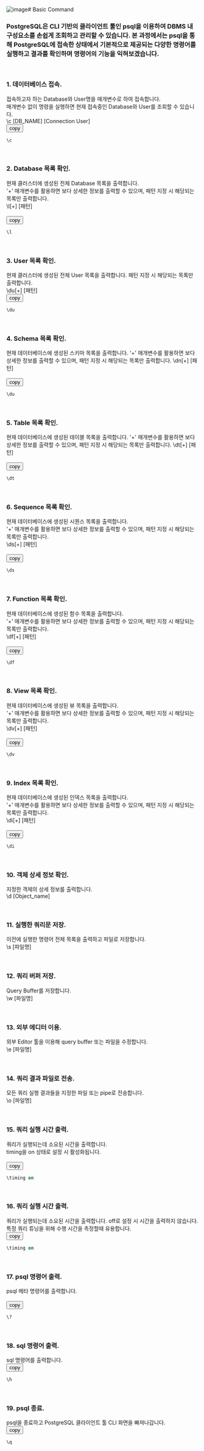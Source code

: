 ![image](https://github.com/experdb/PlayTrial/assets/22812595/9868326c-505b-49ce-9ecc-d0f1be02cd69)# Basic Command
### PostgreSQL은 CLI 기반의 클라이언트 툴인 psql을 이용하여 DBMS 내 구성요소를 손쉽게 조회하고 관리할 수 있습니다. 본 과정에서는 psql을 통해 PostgreSQL에 접속한 상태에서 기본적으로 제공되는 다양한 명령어를 실행하고 결과를 확인하며 명령어의 기능을 익혀보겠습니다.

&nbsp;&nbsp;&nbsp;&nbsp;
### 1. 데이터베이스 접속.  
접속하고자 하는 Database와 User명을 매개변수로 하여 접속합니다.  
매개변수 없이 명령을 실행하면 현재 접속중인 Database와 User를 조회할 수 있습니다.  
\c [DB_NAME] [Connection User]  
<button onclick="copyCode(0)">copy</button>
```sql
\c
```


&nbsp;&nbsp;&nbsp;&nbsp;
### 2. Database 목록 확인.  
현재 클러스터에 생성된 전체 Database 목록을 출력합니다.  
'+' 매개변수를 활용하면 보다 상세한 정보를 출력할 수 있으며, 패턴 지정 시 해당되는 목록만 출력합니다.  
\l[+] [패턴]  
&nbsp;  
<button onclick="copyCode(1)">copy</button>
```sql
\l
```


&nbsp;&nbsp;&nbsp;&nbsp;
### 3. User 목록 확인.  
현재 클러스터에 생성된 전체 User 목록을 출력합니다. 패턴 지정 시 해당되는 목록만 출력합니다.  
\du[+] [패턴]  
<button onclick="copyCode(2)">copy</button>
```sql
\du
```


&nbsp;&nbsp;&nbsp;&nbsp;
### 4. Schema 목록 확인.  
현재 데이터베이스에 생성된 스키마 목록을 출력합니다.
'+' 매개변수를 활용하면 보다 상세한 정보를 출력할 수 있으며, 패턴 지정 시 해당되는 목록만 출력합니다. 
\dn[+] [패턴]  
&nbsp;  
<button onclick="copyCode(3)">copy</button>
```sql
\du
```


&nbsp;&nbsp;&nbsp;&nbsp;
### 5. Table 목록 확인.  
현재 데이터베이스에 생성된 테이블 목록을 출력합니다.
'+' 매개변수를 활용하면 보다 상세한 정보를 출력할 수 있으며, 패턴 지정 시 해당되는 목록만 출력합니다.
\dt[+] [패턴]  
&nbsp;  
<button onclick="copyCode(4)">copy</button>
```sql
\dt
```


&nbsp;&nbsp;&nbsp;&nbsp;
### 6. Sequence 목록 확인.  
현재 데이터베이스에 생성된 시퀀스 목록을 출력합니다.  
'+' 매개변수를 활용하면 보다 상세한 정보를 출력할 수 있으며, 패턴 지정 시 해당되는 목록만 출력합니다.  
\ds[+] [패턴]  
&nbsp;  
<button onclick="copyCode(5)">copy</button>
```sql
\ds
```


&nbsp;&nbsp;&nbsp;&nbsp;
### 7. Function 목록 확인.  
현재 데이터베이스에 생성된 함수 목록을 출력합니다.  
'+' 매개변수를 활용하면 보다 상세한 정보를 출력할 수 있으며, 패턴 지정 시 해당되는 목록만 출력합니다.  
\df[+] [패턴]  
&nbsp;  
<button onclick="copyCode(6)">copy</button>
```sql
\df
```


&nbsp;&nbsp;&nbsp;&nbsp;
### 8. View 목록 확인.  
현재 데이터베이스에 생성된 뷰 목록을 출력합니다.  
'+' 매개변수를 활용하면 보다 상세한 정보를 출력할 수 있으며, 패턴 지정 시 해당되는 목록만 출력합니다.  
\dv[+] [패턴]  
&nbsp;  
<button onclick="copyCode(7)">copy</button>
```sql
\dv
```


&nbsp;&nbsp;&nbsp;&nbsp;
### 9. Index 목록 확인.  
현재 데이터베이스에 생성된 인덱스 목록을 출력합니다.  
'+' 매개변수를 활용하면 보다 상세한 정보를 출력할 수 있으며, 패턴 지정 시 해당되는 목록만 출력합니다.  
\di[+] [패턴]  
&nbsp;  
<button onclick="copyCode(8)">copy</button>
```sql
\di
```


&nbsp;&nbsp;&nbsp;&nbsp;
### 10. 객체 상세 정보 확인.  
지정한 객체의 상세 정보를 출력합니다.  
\d [Object_name]  



&nbsp;&nbsp;&nbsp;&nbsp;
### 11. 실행한 쿼리문 저장.  
이전에 실행한 명령어 전체 목록을 출력하고 파일로 저장합니다.  
\s [파일명]  


&nbsp;&nbsp;&nbsp;&nbsp;
### 12. 쿼리 버퍼 저장.  
Query Buffer를 저장합니다.  
\w [파일명]  


&nbsp;&nbsp;&nbsp;&nbsp;
### 13. 외부 에디터 이용.  
외부 Editor 툴을 이용해 query buffer 또는 파일을 수정합니다.  
\e [파일명]  


&nbsp;&nbsp;&nbsp;&nbsp;
### 14. 쿼리 결과 파일로 전송.  
모든 쿼리 실행 결과들을 지정한 파일 또는 pipe로 전송합니다.  
\o [파일명]  


&nbsp;&nbsp;&nbsp;&nbsp;
### 15. 쿼리 실행 시간 출력.  
쿼리가 실행되는데 소요된 시간을 출력합니다.  
timing을 on 상태로 설정 시 활성화됩니다.  
&nbsp;  
<button onclick="copyCode(9)">copy</button>
```sql
\timing on
```


&nbsp;&nbsp;&nbsp;&nbsp;
### 16. 쿼리 실행 시간 출력.  
쿼리가 실행되는데 소요된 시간을 출력합니다. off로 설정 시 시간을 출력하지 않습니다.  
특정 쿼리 튜닝을 위해 수행 시간을 측정할때 유용합니다.
&nbsp;  
<button onclick="copyCode(10)">copy</button>
```sql
\timing on
```


&nbsp;&nbsp;&nbsp;&nbsp;
### 17. psql 명령어 출력.  
psql 메타 명령어를 출력합니다.  
&nbsp;  
<button onclick="copyCode(11)">copy</button>
```sql
\?
```


&nbsp;&nbsp;&nbsp;&nbsp;
### 18. sql 명령어 출력.  
sql 명령어를 출력합니다.
&nbsp;  
<button onclick="copyCode(12)">copy</button>
```sql
\h
```


&nbsp;&nbsp;&nbsp;&nbsp;
### 19. psql 종료.  
psql을 종료하고 PostgreSQL 클라이언트 툴 CLI 화면을 빠져나갑니다.
&nbsp;  
<button onclick="copyCode(13)">copy</button>
```sql
\q
```








